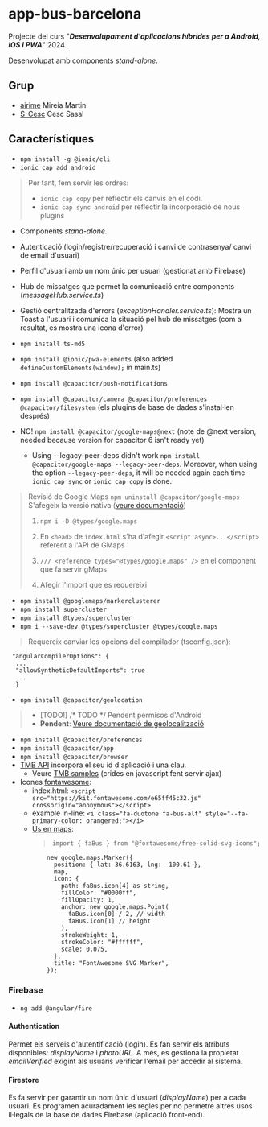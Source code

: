 # app-bus-barcelona

Projecte del curs "***Desenvolupament d'aplicacions híbrides per a Android, iOS i PWA***" 2024.

Desenvolupat amb components *stand-alone*.

## Grup
- [airime](https://github.com/airime) Mireia Martin
- [S-Cesc](https://github.com/S-Cesc) Cesc Sasal

## Característiques

- `npm install -g @ionic/cli`
- `ionic cap add android`

> Per tant, fem servir les ordres:
> - `ionic cap copy` per reflectir els canvis en el codi.
> - `ionic cap sync android` per reflectir la incorporació de nous plugins


- Components *stand-alone*.
- Autenticació (login/registre/recuperació i canvi de contrasenya/ canvi de email d'usuari)
- Perfil d'usuari amb un nom únic per usuari (gestionat amb Firebase)
- Hub de missatges que permet la comunicació entre components (*messageHub.service.ts*)
- Gestió centralitzada d'errors (*exceptionHandler.service.ts*): Mostra un Toast a l'usuari i comunica la situació pel hub de missatges (com a resultat, es mostra una icona d'error)

- `npm install ts-md5`
- `npm install @ionic/pwa-elements` (also added `defineCustomElements(window);` in main.ts)
- `npm install @capacitor/push-notifications`
- `npm install @capacitor/camera @capacitor/preferences @capacitor/filesystem` (els plugins de base de dades s'instal·len després)
- NO! `npm install @capacitor/google-maps@next` (note de @next version, needed because version for capacitor 6 isn't ready yet)
  - Using --legacy-peer-deps didn't work `npm install @capacitor/google-maps --legacy-peer-deps`. Moreover, when using the option `--legacy-peer-deps`, it will be needed again each time `ionic cap sync` or `ionic cap copy` is done.

> Revisió de Google Maps
> `npm uninstall @capacitor/google-maps`
> S'afegeix la versió nativa
> ([veure documentació](https://developers.google.com/maps/documentation/javascript/examples/map-simple))
> 
> 1. `npm i -D @types/google.maps`
>
> 2. En `<head>` de `index.html` s'ha d'afegir `<script async>...</script>` referent a l'API de GMaps
> 
> 3. `/// <reference types="@types/google.maps" />` en el component que fa servir gMaps
>
> 4. Afegir l'import que es requereixi

- `npm install @googlemaps/markerclusterer`
- `npm install supercluster`
- `npm install @types/supercluster`
- `npm i --save-dev @types/supercluster @types/google.maps`
> Requereix canviar les opcions del compilador (tsconfig.json):
  ```
   "angularCompilerOptions": {
    ...
    "allowSyntheticDefaultImports": true
    ...
    }
  ```
- `npm install @capacitor/geolocation`

> - [TODO!] /* TODO */ Pendent permisos d'Android
> - **Pendent**: [Veure documentació de geolocalització](https://ionicframework.com/docs/native/geolocation)


- `npm install @capacitor/preferences`
- `npm install @capacitor/app`
- `npm install @capacitor/browser`
- [TMB API](https://developer.tmb.cat/) incorpora el seu id d'aplicació i una clau.
  - Veure [TMB samples](https://tmb-barcelona.github.io/TMB-API-samples/) (crides en javascript fent servir ajax)
- Icones [fontawesome](https://fontawesome.com/search?m=free&o=r):
  - index.html: `<script src="https://kit.fontawesome.com/e65ff45c32.js" crossorigin="anonymous"></script>`
  - example in-line: `<i class="fa-duotone fa-bus-alt" style="--fa-primary-color: orangered;"></i>`
  - [Ús en maps](https://developers.google.com/maps/documentation/javascript/examples/marker-modern):
    > `import { faBus } from "@fortawesome/free-solid-svg-icons";`
    ~~~  // use a FontAwesome svg
        new google.maps.Marker({
          position: { lat: 36.6163, lng: -100.61 },
          map,
          icon: {
            path: faBus.icon[4] as string,
            fillColor: "#0000ff",
            fillOpacity: 1,
            anchor: new google.maps.Point(
              faBus.icon[0] / 2, // width
              faBus.icon[1] // height
            ),
            strokeWeight: 1,
            strokeColor: "#ffffff",
            scale: 0.075,
          },
          title: "FontAwesome SVG Marker",
        });
    ~~~

### Firebase

- `ng add @angular/fire`

#### Authentication

Permet els serveis d'autentificació (login). Es fan servir els atributs disponibles: *displayName* i *photoURL*. A més, es gestiona la propietat *emailVerified* exigint als usuaris verificar l'email per accedir al sistema.

#### Firestore

Es fa servir per garantir un nom únic d'usuari (*displayName*) per a cada usuari.
Es programen acuradament les regles per no permetre altres usos il·legals de la base de dades Firebase (aplicació front-end).


